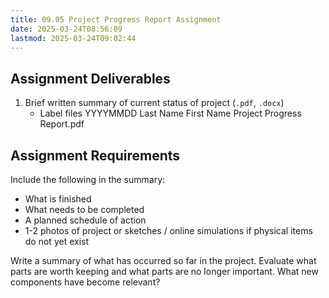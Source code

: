```yaml
---
title: 09.05 Project Progress Report Assignment
date: 2025-03-24T08:56:09
lastmod: 2025-03-24T09:02:44
---
```


## Assignment Deliverables

1. Brief written summary of current status of project (`.pdf`, `.docx`)
   - Label files YYYYMMDD Last Name First Name Project Progress Report.pdf

## Assignment Requirements

Include the following in the summary:

- What is finished
- What needs to be completed
- A planned schedule of action
- 1-2 photos of project or sketches / online simulations if physical items do not yet exist

Write a summary of what has occurred so far in the project. Evaluate what parts are worth keeping and what parts are no longer important. What new components have become relevant?
